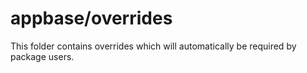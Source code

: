 # appbase/overrides

This folder contains overrides which will automatically be required by package users.
